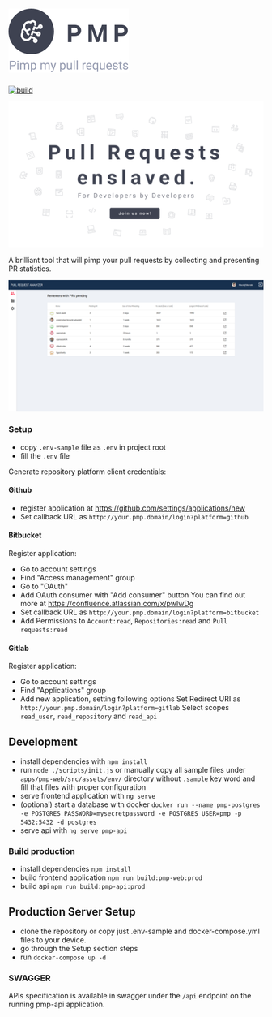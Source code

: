 # ![PMP Logo](docs/img/pmp-logo.svg)

[![build](https://github.com/valueadd-poland/pimp-my-pr/workflows/PMP%20MASTER%20CI/badge.svg)](https://github.com/valueadd-poland/pimp-my-pr/actions?query=workflow%3A%22PMP+MASTER+CI%22)

![PMP Image](docs/img/pmp-image.png)

A brilliant tool that will pimp your pull requests by collecting and presenting PR statistics.

![Preview](docs/img/pmp-preview.png)

### Setup

- copy `.env-sample` file as `.env` in project root
- fill the `.env` file

Generate repository platform client credentials:

#### Github

- register application at https://github.com/settings/applications/new
- Set callback URL as `http://your.pmp.domain/login?platform=github`

#### Bitbucket

Register application:

- Go to account settings
- Find "Access management" group
- Go to "OAuth"
- Add OAuth consumer with "Add consumer" button
  You can find out more at https://confluence.atlassian.com/x/pwIwDg
- Set callback URL as `http://your.pmp.domain/login?platform=bitbucket`
- Add Permissions to `Account:read`, `Repositories:read` and `Pull requests:read`

#### Gitlab

Register application:

- Go to account settings
- Find "Applications" group
- Add new application, setting following options
  Set Redirect URI as `http://your.pmp.domain/login?platform=gitlab`
  Select scopes `read_user`, `read_repository` and `read_api`

## Development

- install dependencies with `npm install`
- run `node ./scripts/init.js`
  or manually copy all sample files under `apps/pmp-web/src/assets/env/` directory
  without `.sample` key word and fill that files with proper configuration
- serve frontend application with `ng serve`
- (optional) start a database with docker `docker run --name pmp-postgres -e POSTGRES_PASSWORD=mysecretpassword -e POSTGRES_USER=pmp -p 5432:5432 -d postgres`
- serve api with `ng serve pmp-api`

### Build production

- install dependencies `npm install`
- build frontend application `npm run build:pmp-web:prod`
- build api `npm run build:pmp-api:prod`

## Production Server Setup

- clone the repository or copy just .env-sample and docker-compose.yml files to your device.
- go through the Setup section steps
- run `docker-compose up -d`

### SWAGGER

APIs specification is available in swagger under the `/api` endpoint on the running pmp-api application.
